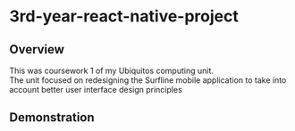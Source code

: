 # 3rd-year-react-native-project
## Overview
This was coursework 1 of my Ubiquitos computing unit.<br>
The unit focused on redesigning the Surfline mobile application to take into account better user interface design principles 
## Demonstration

